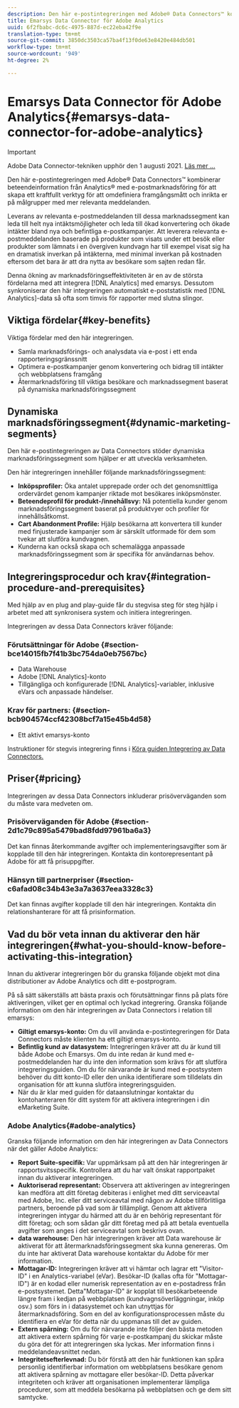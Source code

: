 ```yaml
---
description: Den här e-postintegreringen med Adobe® Data Connectors™ kombinerar beteendeinformation från Analytics® med e-postmarknadsföring för att skapa ett kraftfullt verktyg för att omdefiniera framgångsmått och inrikta er på målgrupper med mer relevanta meddelanden.
title: Emarsys Data Connector för Adobe Analytics
uuid: 6f2fbabc-dc6c-4975-887d-ec22eba42f9e
translation-type: tm+mt
source-git-commit: 3850dc3503ca57ba4f13f0de63e8420e484db501
workflow-type: tm+mt
source-wordcount: '949'
ht-degree: 2%

---
```



# Emarsys Data Connector för Adobe Analytics{#emarsys-data-connector-for-adobe-analytics}

>[!IMPORTANT]
>
>Adobe Data Connector-tekniken upphör den 1 augusti 2021. [Läs mer …](/help/import/data-connectors/data-connectors-eol.md)

Den här e-postintegreringen med Adobe® Data Connectors™ kombinerar beteendeinformation från Analytics® med e-postmarknadsföring för att skapa ett kraftfullt verktyg för att omdefiniera framgångsmått och inrikta er på målgrupper med mer relevanta meddelanden.

Leverans av relevanta e-postmeddelanden till dessa marknadssegment kan leda till helt nya intäktsmöjligheter och leda till ökad konvertering och ökade intäkter bland nya och befintliga e-postkampanjer. Att leverera relevanta e-postmeddelanden baserade på produkter som visats under ett besök eller produkter som lämnats i en övergiven kundvagn har till exempel visat sig ha en dramatisk inverkan på intäkterna, med minimal inverkan på kostnaden eftersom det bara är att dra nytta av besökare som sajten redan får.

Denna ökning av marknadsföringseffektiviteten är en av de största fördelarna med att integrera [!DNL Analytics] med emarsys. Dessutom synkroniserar den här integreringen automatiskt e-poststatistik med [!DNL Analytics]-data så ofta som timvis för rapporter med slutna slingor.

## Viktiga fördelar{#key-benefits}

Viktiga fördelar med den här integreringen.

* Samla marknadsförings- och analysdata via e-post i ett enda rapporteringsgränssnitt
* Optimera e-postkampanjer genom konvertering och bidrag till intäkter och webbplatsens framgång
* Återmarknadsföring till viktiga besökare och marknadssegment baserat på dynamiska marknadsföringssegment

## Dynamiska marknadsföringssegment{#dynamic-marketing-segments}

Den här e-postintegreringen av Data Connectors stöder dynamiska marknadsföringssegment som hjälper er att utveckla verksamheten.

Den här integreringen innehåller följande marknadsföringssegment:

* **Inköpsprofiler:** Öka antalet upprepade order och det genomsnittliga ordervärdet genom kampanjer riktade mot besökares inköpsmönster.
* **Beteendeprofil för produkt-/innehållsvy:** Nå potentiella kunder genom marknadsföringssegment baserat på produktvyer och profiler för innehållsåtkomst.
* **Cart Abandonment Profile:** Hjälp besökarna att konvertera till kunder med finjusterade kampanjer som är särskilt utformade för dem som tvekar att slutföra kundvagnen.
* Kunderna kan också skapa och schemalägga anpassade marknadsföringssegment som är specifika för användarnas behov.

## Integreringsprocedur och krav{#integration-procedure-and-prerequisites}

Med hjälp av en plug and play-guide får du stegvisa steg för steg hjälp i arbetet med att synkronisera system och initiera integreringen.

Integreringen av dessa Data Connectors kräver följande:

### Förutsättningar för Adobe {#section-bce14015fb7f41b3bc754da0eb7567bc}

* Data Warehouse
* Adobe [!DNL Analytics]-konto
* Tillgängliga och konfigurerade [!DNL Analytics]-variabler, inklusive eVars och anpassade händelser.

### Krav för partners: {#section-bcb904574ccf42308bcf7a15e45b4d58}

* Ett aktivt emarsys-konto

Instruktioner för stegvis integrering finns i [Köra guiden Integrering av Data Connectors.](/help/import/data-connectors/emarsys-overview/emarsys-wizard.md)

## Priser{#pricing}

Integreringen av dessa Data Connectors inkluderar prisöverväganden som du måste vara medveten om.

### Prisöverväganden för Adobe {#section-2d1c79c895a5479bad8fdd97961ba6a3}

Det kan finnas återkommande avgifter och implementeringsavgifter som är kopplade till den här integreringen. Kontakta din kontorepresentant på Adobe för att få prisuppgifter.

### Hänsyn till partnerpriser {#section-c6afad08c34b43e3a7a3637eea3328c3}

Det kan finnas avgifter kopplade till den här integreringen. Kontakta din relationshanterare för att få prisinformation.

## Vad du bör veta innan du aktiverar den här integreringen{#what-you-should-know-before-activating-this-integration}

Innan du aktiverar integreringen bör du granska följande objekt mot dina distributioner av Adobe Analytics och ditt e-postprogram.

På så sätt säkerställs att bästa praxis och förutsättningar finns på plats före aktiveringen, vilket ger en optimal och lyckad integrering. Granska följande information om den här integreringen av Data Connectors i relation till emarsys:

* **Giltigt emarsys-konto:** Om du vill använda e-postintegreringen för Data Connectors måste klienten ha ett giltigt emarsys-konto.
* **Befintlig kund av datasystem:** Integreringen kräver att du är kund till både Adobe och Emarsys. Om du inte redan är kund med e-postmeddelanden har du inte den information som krävs för att slutföra integreringsguiden. Om du för närvarande är kund med e-postsystem behöver du ditt konto-ID eller den unika identifierare som tilldelats din organisation för att kunna slutföra integreringsguiden.
* När du är klar med guiden för dataanslutningar kontaktar du kontohanteraren för ditt system för att aktivera integreringen i din eMarketing Suite.

### Adobe Analytics{#adobe-analytics}

Granska följande information om den här integreringen av Data Connectors när det gäller Adobe Analytics:

* **Report Suite-specifik:** Var uppmärksam på att den här integreringen är rapportsvitsspecifik. Kontrollera att du har valt önskat rapportpaket innan du aktiverar integreringen.
* **Auktoriserad representant:** Observera att aktiveringen av integreringen kan medföra att ditt företag debiteras i enlighet med ditt serviceavtal med Adobe, Inc. eller ditt serviceavtal med någon av Adobe tillförlitliga partners, beroende på vad som är tillämpligt. Genom att aktivera integreringen intygar du härmed att du är en behörig representant för ditt företag; och som sådan går ditt företag med på att betala eventuella avgifter som anges i det serviceavtal som beskrivs ovan.
* **data warehouse:** Den här integreringen kräver att Data warehouse är aktiverat för att återmarknadsföringssegment ska kunna genereras. Om du inte har aktiverat Data warehouse kontaktar du Adobe för mer information.
* **Mottagar-ID:** Integreringen kräver att vi hämtar och lagrar ett &quot;Visitor-ID&quot; i en Analytics-variabel (eVar). Besökar-ID (kallas ofta för &quot;Mottagar-ID&quot;) är en kodad eller numerisk representation av en e-postadress från e-postsystemet. Detta&quot;Mottagar-ID&quot; är kopplat till besökarbeteende längre fram i kedjan på webbplatsen (kundvagnsöverläggningar, inköp osv.) som förs in i datasystemet och kan utnyttjas för återmarknadsföring. Som en del av konfigurationsprocessen måste du identifiera en eVar för detta när du uppmanas till det av guiden.
* **Extern spårning:** Om du för närvarande inte följer den bästa metoden att aktivera extern spårning för varje e-postkampanj du skickar måste du göra det för att integreringen ska lyckas. Mer information finns i meddelandeavsnittet nedan.
* **Integritetsefterlevnad:** Du bör förstå att den här funktionen kan spåra personlig identifierbar information om webbplatsens besökare genom att aktivera spårning av mottagare eller besökar-ID. Detta påverkar integriteten och kräver att organisationen implementerar lämpliga procedurer, som att meddela besökarna på webbplatsen och ge dem sitt samtycke.

